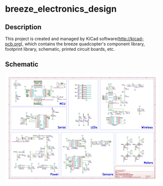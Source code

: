 # breeze_electronics_design

## Description
This project is created and managed by KiCad software(http://kicad-pcb.org), which contains the breeze quadcopter's component library, footprint library, schematic, printed circuit boards, etc.

## Schematic
![breeze_electronics_design_schematic](.images/breeze_electronics_design_schematic.png)
